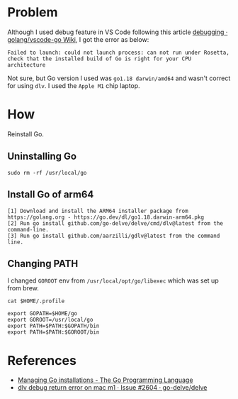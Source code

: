 # Problem
Although I used debug feature in VS Code following this article [debugging · golang/vscode-go Wiki](https://github.com/golang/vscode-go/wiki/debugging#getting-started), I got the error as below:

`Failed to launch: could not launch process: can not run under Rosetta, check that the installed build of Go is right for your CPU architecture`

Not sure, but Go version I used was `go1.18 darwin/amd64` and wasn't correct for using `dlv`. 
I used the `Apple M1` chip laptop.

# How
Reinstall Go.

## Uninstalling Go
```
sudo rm -rf /usr/local/go
```

## Install Go of arm64
```
[1] Download and install the ARM64 installer package from https://golang.org - https://go.dev/dl/go1.18.darwin-arm64.pkg
[2] Run go install github.com/go-delve/delve/cmd/dlv@latest from the command-line.
[3] Run go install github.com/aarzilli/gdlv@latest from the command line.
```

## Changing PATH
I changed `GOROOT` env from `/usr/local/opt/go/libexec` which was set up from brew.

`cat $HOME/.profile`
```
export GOPATH=$HOME/go
export GOROOT=/usr/local/go
export PATH=$PATH:$GOPATH/bin
export PATH=$PATH:$GOROOT/bin
```

# References
* [Managing Go installations - The Go Programming Language](https://go.dev/doc/manage-install#uninstalling)
* [dlv debug return error on mac m1 · Issue #2604 · go-delve/delve](https://github.com/go-delve/delve/issues/2604#issuecomment-1069740132)
